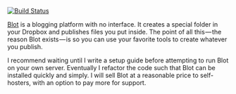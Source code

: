 [![Build Status](https://travis-ci.com/davidmerfield/Blot.svg?branch=master)](https://travis-ci.com/davidmerfield/Blot)

[Blot](https://blot.im/) is a blogging platform with no interface. It creates a special folder in your Dropbox and publishes files you put inside. The point of all this — the reason Blot exists — is so you can use your favorite tools to create whatever you publish.

I recommend waiting until I write a setup guide before attempting to run Blot on your own server. Eventually I refactor the code such that Blot can be installed quickly and simply. I will sell Blot at a reasonable price to self-hosters, with an option to pay more for support. 